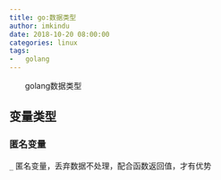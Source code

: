 ```yaml
---
title: go:数据类型
author: imkindu
date: 2018-10-20 08:00:00
categories: linux
tags:
- 	golang
---
```


　　golang数据类型


## 变量类型


### 匿名变量

`_` 匿名变量，丢弃数据不处理，配合函数返回值，才有优势